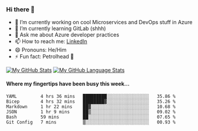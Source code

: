 ### Hi there 👋

- 🔭 I’m currently working on cool Microservices and DevOps stuff in Azure
- 🌱 I’m currently learning GitLab (shhh)
- 💬 Ask me about Azure developer practices
- 📫 How to reach me: [LinkedIn](https://www.linkedin.com/in/gordonbyers/)
- 😄 Pronouns: He/Him 
- ⚡ Fun fact: Petrolhead 🚙

[![My GitHub Stats](https://github-readme-stats.vercel.app/api/?username=gordonby&count_private=true&theme=tokyonight&showicons=true)]()
[![My GitHub Language Stats](https://github-readme-stats.vercel.app/api/top-langs/?username=gordonby&langs_count=5&theme=tokyonight)]()

#### Where my fingertips have been busy this week... 
<!--START_SECTION:waka-->

```text
YAML         4 hrs 36 mins   █████████░░░░░░░░░░░░░░░░   35.86 %
Bicep        4 hrs 32 mins   ████████▓░░░░░░░░░░░░░░░░   35.26 %
Markdown     1 hr 22 mins    ██▓░░░░░░░░░░░░░░░░░░░░░░   10.68 %
JSON         1 hr 9 mins     ██▒░░░░░░░░░░░░░░░░░░░░░░   09.02 %
Bash         59 mins         ██░░░░░░░░░░░░░░░░░░░░░░░   07.65 %
Git Config   7 mins          ▒░░░░░░░░░░░░░░░░░░░░░░░░   00.93 %
```

<!--END_SECTION:waka-->
